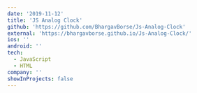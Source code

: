 ```yaml
---
date: '2019-11-12'
title: 'JS Analog Clock'
github: 'https://github.com/BhargavBorse/Js-Analog-Clock'
external: 'https://bhargavborse.github.io/Js-Analog-Clock/'
ios: ''
android: ''
tech:
  - JavaScript
  - HTML
company: ''
showInProjects: false
---
```

